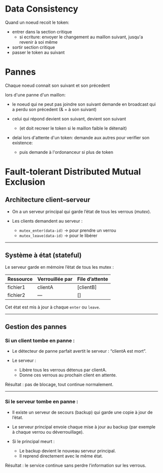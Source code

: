 # Data Consistency

Quand un noeud recoit le token:
- entrer dans la section critique
  - si ecriture:
        envoyer le  changement au maillon suivant, jusqu'a revenir à soi même
- sortir section critique
- passer le token au suivant


# Pannes
Chaque noeud connait son suivant et son précedent 


lors d'une panne d'un maillon:
- le noeud qui ne peut pas joindre son suivant demande en broadcast qui a perdu son précedent (& = à son suivant)
- celui qui répond devient son suivant, devient son suivant
  -  (et doit recreer le token si le maillon faible le détenait)
  

- delai lors d'attente d'un token: demande aux autres pour verifier son existence:
  - puis demande à l'ordonanceur si plus de token   




# Fault-tolerant Distributed Mutual Exclusion


## Architecture client–serveur

* On a un serveur principal qui garde l’état de tous les verrous (*mutex*).
* Les clients demandent au serveur :

  * `mutex_enter(data-id)` → pour prendre un verrou
  * `mutex_leave(data-id)` → pour le libérer


---

## Système à état (stateful)

Le serveur garde en mémoire l’état de tous les mutex :

| Ressource | Verrouillée par | File d’attente |
| --------- | --------------- | -------------- |
| fichier1  | clientA         | [clientB]      |
| fichier2  | —               | []             |

Cet état est mis à jour à chaque `enter` ou `leave`.

---

## Gestion des pannes

### Si un client tombe en panne :

* Le détecteur de panne parfait avertit le serveur : “clientA est mort”.
* Le serveur :

  * Libère tous les verrous détenus par clientA.
  * Donne ces verrous au prochain client en attente.

Résultat : pas de blocage, tout continue normalement.

---

### Si le serveur tombe en panne :

* Il existe un serveur de secours (backup) qui garde une copie à jour de l’état.
* Le serveur principal envoie chaque mise à jour au backup (par exemple à chaque verrou ou déverrouillage).
* Si le principal meurt :

  * Le backup devient le nouveau serveur principal.
  * Il reprend directement avec le même état.

Résultat : le service continue sans perdre l’information sur les verrous.



